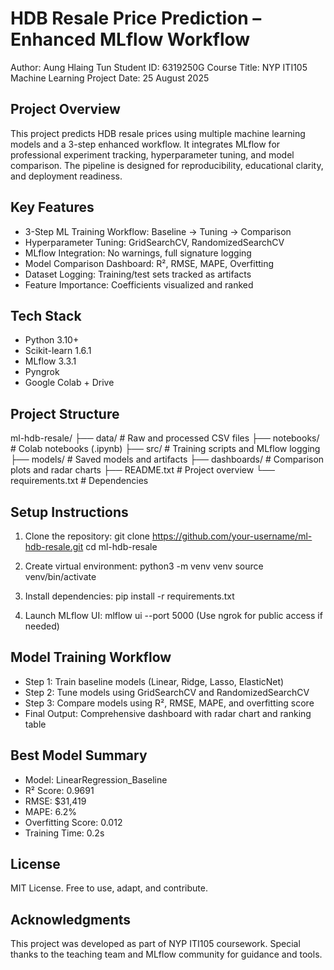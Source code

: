 HDB Resale Price Prediction – Enhanced MLflow Workflow
=======================================================

Author: Aung Hlaing Tun
Student ID: 6319250G
Course Title: NYP ITI105 Machine Learning Project
Date: 25 August 2025

Project Overview
----------------
This project predicts HDB resale prices using multiple machine learning models and a 3-step enhanced workflow. 
It integrates MLflow for professional experiment tracking, hyperparameter tuning, and model comparison. 
The pipeline is designed for reproducibility, educational clarity, and deployment readiness.

Key Features
------------
- 3-Step ML Training Workflow: Baseline → Tuning → Comparison
- Hyperparameter Tuning: GridSearchCV, RandomizedSearchCV
- MLflow Integration: No warnings, full signature logging
- Model Comparison Dashboard: R², RMSE, MAPE, Overfitting
- Dataset Logging: Training/test sets tracked as artifacts
- Feature Importance: Coefficients visualized and ranked

Tech Stack
----------
- Python 3.10+
- Scikit-learn 1.6.1
- MLflow 3.3.1
- Pyngrok
- Google Colab + Drive

Project Structure
-----------------
ml-hdb-resale/
├── data/                  # Raw and processed CSV files
├── notebooks/             # Colab notebooks (.ipynb)
├── src/                   # Training scripts and MLflow logging
├── models/                # Saved models and artifacts
├── dashboards/            # Comparison plots and radar charts
├── README.txt             # Project overview
└── requirements.txt       # Dependencies

Setup Instructions
------------------
1. Clone the repository:
   git clone https://github.com/your-username/ml-hdb-resale.git
   cd ml-hdb-resale

2. Create virtual environment:
   python3 -m venv venv
   source venv/bin/activate

3. Install dependencies:
   pip install -r requirements.txt

4. Launch MLflow UI:
   mlflow ui --port 5000
   (Use ngrok for public access if needed)

Model Training Workflow
-----------------------
- Step 1: Train baseline models (Linear, Ridge, Lasso, ElasticNet)
- Step 2: Tune models using GridSearchCV and RandomizedSearchCV
- Step 3: Compare models using R², RMSE, MAPE, and overfitting score
- Final Output: Comprehensive dashboard with radar chart and ranking table

Best Model Summary
------------------
- Model: LinearRegression_Baseline
- R² Score: 0.9691
- RMSE: $31,419
- MAPE: 6.2%
- Overfitting Score: 0.012
- Training Time: 0.2s

License
-------
MIT License. Free to use, adapt, and contribute.

Acknowledgments
---------------
This project was developed as part of NYP ITI105 coursework. Special thanks to the teaching team and MLflow community for guidance and tools.
